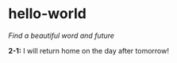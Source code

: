 # hello-world
*Find a beautiful word and future*

**2-1:** I will return home on the day after tomorrow! 
